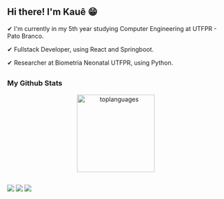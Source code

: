 ## Hi there! I'm Kauê 😁
✔ I'm currently in my 5th year studying Computer Engineering at UTFPR - Pato Branco.

✔ Fullstack Developer, using React and Springboot.

✔ Researcher at Biometria Neonatal UTFPR, using Python.

##

### My Github Stats

<div align="center">
  <a href="https://github.com/kkauems">
  <img height="180em" src="https://github-readme-stats.vercel.app/api/top-langs/?username=kkauems&layout=compact&hide=Portugol&theme=tokyonight" alt="toplanguages"/>
</div>

##
 
<div> 

  <a href="https://www.instagram.com/kkauesm" target="_blank"><img src="https://img.shields.io/badge/-Instagram-%23E4405F?style=for-the-badge&logo=instagram&logoColor=white" target="_blank"></a>
  <a href = "mailto:kkauesm@gmail.com"><img src="https://img.shields.io/badge/-Gmail-%23333?style=for-the-badge&logo=gmail&logoColor=white" target="_blank"></a>
  <a href="https://www.linkedin.com/in/kauesmauri" target="_blank"><img src="https://img.shields.io/badge/-LinkedIn-%230077B5?style=for-the-badge&logo=linkedin&logoColor=white" target="_blank"></a> 
 
</div>

